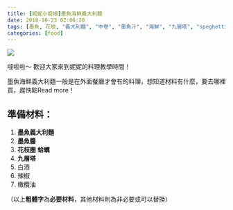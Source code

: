 ```yaml
---
title: [妮妮小廚娘]墨魚海鮮義大利麵
date: 2018-10-23 02:06:20
tags: [墨魚, 花枝, "義大利麵", "中卷", "墨魚汁", "海鮮", "九層塔", "speghetti", "squid", "seafood", "cuisine", "italien"]
categories: [food]
---
```


![](https://nininanaa.me/images/squid-speghetti2.jpg)

噠啦啦～ 歡迎大家來到妮妮的料理教學時間！

墨魚海鮮義大利麵一般是在外面餐廳才會有的料理，想知道材料有什麼，要去哪裡買，趕快點Read more！

<!--more-->

## 準備材料：

1. **墨魚義大利麵** 
1. **墨魚醬** 
1. **花枝圈** **蛤蠣**
1. **九層塔**
1. 白酒
1. 辣椒
1. 橄欖油


（以上**粗體字**為**必要材料**，其他材料則為非必要或可以替換）



